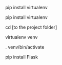 pip install virtualenv

pip install virtualenv

cd [to the project folder]

virtualenv venv

. venv/bin/activate

pip install Flask
